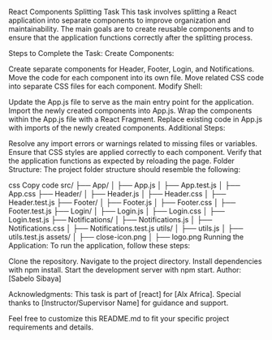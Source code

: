 React Components Splitting Task
This task involves splitting a React application into separate components to improve organization and maintainability. The main goals are to create reusable components and to ensure that the application functions correctly after the splitting process.

Steps to Complete the Task:
Create Components:

Create separate components for Header, Footer, Login, and Notifications.
Move the code for each component into its own file.
Move related CSS code into separate CSS files for each component.
Modify Shell:

Update the App.js file to serve as the main entry point for the application.
Import the newly created components into App.js.
Wrap the components within the App.js file with a React Fragment.
Replace existing code in App.js with imports of the newly created components.
Additional Steps:

Resolve any import errors or warnings related to missing files or variables.
Ensure that CSS styles are applied correctly to each component.
Verify that the application functions as expected by reloading the page.
Folder Structure:
The project folder structure should resemble the following:

css
Copy code
src/
├── App/
│   ├── App.js
│   ├── App.test.js
│   ├── App.css
├── Header/
│   ├── Header.js
│   ├── Header.css
│   ├── Header.test.js
├── Footer/
│   ├── Footer.js
│   ├── Footer.css
│   ├── Footer.test.js
├── Login/
│   ├── Login.js
│   ├── Login.css
│   ├── Login.test.js
├── Notifications/
│   ├── Notifications.js
│   ├── Notifications.css
│   ├── Notifications.test.js
utils/
│   ├── utils.js
│   ├── utils.test.js
assets/
│   ├── close-icon.png
│   ├── logo.png
Running the Application:
To run the application, follow these steps:

Clone the repository.
Navigate to the project directory.
Install dependencies with npm install.
Start the development server with npm start.
Author:
[Sabelo Sibaya]

Acknowledgments:
This task is part of [react] for [Alx Africa]. Special thanks to [Instructor/Supervisor Name] for guidance and support.

Feel free to customize this README.md to fit your specific project requirements and details.